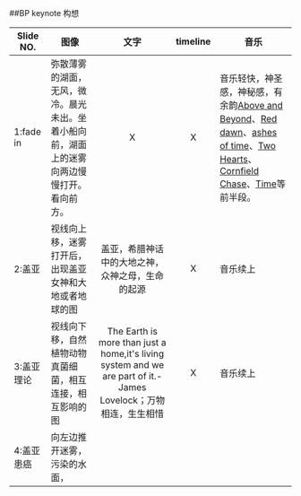 ##BP keynote 构想

Slide NO.|图像 | 文字 | timeline |音乐
----|-----|:----:| :----:|----- 
1:fade in|弥散薄雾的湖面，无风，微冷。晨光未出。坐着小船向前，湖面上的迷雾向两边慢慢打开。看向前方。|X|X|音乐轻快，神圣感，神秘感，有余韵[Above and Beyond](http://music.163.com/song?id=26902555)、[Red dawn](http://music.163.com/song?id=36924524)、[ashes of time](http://music.163.com/song?id=36586631)、[Two Hearts](http://music.163.com/song?id=38391329)、[Cornfield Chase](http://music.163.com/song?id=29734857)、[Time](http://music.163.com/song?id=1426503)等前半段。
2:盖亚|视线向上移，迷雾打开后，出现盖亚女神和大地或者地球的图|盖亚，希腊神话中的大地之神，众神之母，生命的起源|X|音乐续上
3:盖亚理论|视线向下移，自然植物动物真菌细菌，相互连接，相互影响的图|The Earth is more than just a home,it's living system and we are part of it.-James Lovelock；万物相连，生生相惜|X|音乐续上
4:盖亚患癌|向左边推开迷雾，污染的水面，


